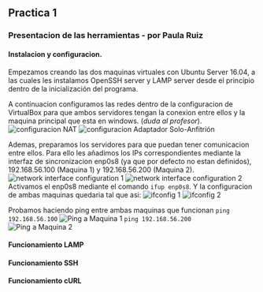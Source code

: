 ## Practica 1
### Presentacion de las herramientas - por Paula Ruiz

#### Instalacion y configuracion.
Empezamos creando las dos maquinas virtuales con Ubuntu Server 16.04, a las cuales les instalamos OpenSSH server y LAMP server desde el principio dentro de la inicialización del programa.

A continuacion configuramos las redes dentro de la configuracion de VirtualBox para que ambos servidores tengan la conexion entre ellos y la maquina principal que esta en windows. (*duda al profesor*).
![configuracion NAT](/capturas/red_parte1.png)
![configuracion Adaptador Solo-Anfitrión](/capturas/red_parte2.png)

Ademas, preparamos los servidores para que puedan tener comunicacion entre ellos. Para ello les añadimos los IPs correspondientes mediante la interfaz de sincronizacion enp0s8 (ya que por defecto no estan definidos), 192.168.56.100 (Maquina 1) y 192.168.56.200 (Maquina 2).
![network interface configuration 1](/capturas/network_interface_1.png)
![network interface configuration 2](/capturas/network_interface_2.png)
Activamos el enp0s8 mediante el comando `ifup enp0s8`. Y la configuracion de ambas maquinas quedaria tal que asi:
![ifconfig 1](/capturas/ifconfig_1.png)
![ifconfig 2](/capturas/ifconfig_2.png)

Probamos haciendo ping entre ambas maquinas que funcionan
`ping 192.168.56.100`
![Ping a Maquina 1](/capturas/ping2a1.png)
`ping 192.168.56.200`
![Ping a Maquina 2](/capturas/ping1a2.png)

#### Funcionamiento LAMP

#### Funcionamiento SSH

#### Funcionamiento cURL
